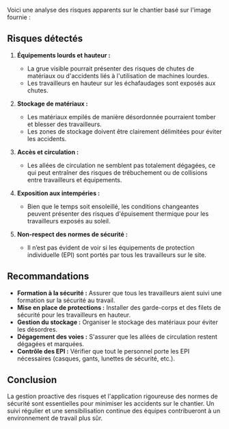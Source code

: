 Voici une analyse des risques apparents sur le chantier basé sur l'image fournie :

## Risques détectés

1. **Équipements lourds et hauteur :**
   - La grue visible pourrait présenter des risques de chutes de matériaux ou d'accidents liés à l'utilisation de machines lourdes.
   - Les travailleurs en hauteur sur les échafaudages sont exposés aux chutes.

2. **Stockage de matériaux :**
   - Les matériaux empilés de manière désordonnée pourraient tomber et blesser des travailleurs.
   - Les zones de stockage doivent être clairement délimitées pour éviter les accidents.

3. **Accès et circulation :**
   - Les allées de circulation ne semblent pas totalement dégagées, ce qui peut entraîner des risques de trébuchement ou de collisions entre travailleurs et équipements.

4. **Exposition aux intempéries :**
   - Bien que le temps soit ensoleillé, les conditions changeantes peuvent présenter des risques d'épuisement thermique pour les travailleurs exposés au soleil.

5. **Non-respect des normes de sécurité :**
   - Il n’est pas évident de voir si les équipements de protection individuelle (EPI) sont portés par tous les travailleurs sur le site.

## Recommandations

- **Formation à la sécurité :** Assurer que tous les travailleurs aient suivi une formation sur la sécurité au travail.
- **Mise en place de protections :** Installer des garde-corps et des filets de sécurité pour les travailleurs en hauteur.
- **Gestion du stockage :** Organiser le stockage des matériaux pour éviter les désordres.
- **Dégagement des voies :** S'assurer que les allées de circulation restent dégagées et marquées.
- **Contrôle des EPI :** Vérifier que tout le personnel porte les EPI nécessaires (casques, gants, lunettes de sécurité, etc.).

## Conclusion
La gestion proactive des risques et l'application rigoureuse des normes de sécurité sont essentielles pour minimiser les accidents sur le chantier. Un suivi régulier et une sensibilisation continue des équipes contribueront à un environnement de travail plus sûr.